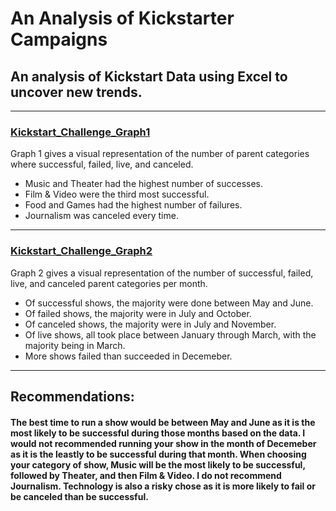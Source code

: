 # An Analysis of Kickstarter Campaigns
## An analysis of Kickstart Data using Excel to uncover new trends. 
---
### [Kickstart_Challenge_Graph1](/Kickstarter-Analysis/Kickstart_Challenge_Graph1.png)
Graph 1 gives a visual representation of the number of parent categories where successful, failed, live, and canceled. 
* Music and Theater had the highest number of successes.
* Film & Video were the third most successful. 
* Food and Games had the highest number of failures. 
* Journalism was canceled every time. 
---
### [Kickstart_Challenge_Graph2](/Kickstarter-Analysis/Kickstart_Challenge_Graph2.png)
Graph 2 gives a visual representation of the number of successful, failed, live, and canceled parent categories per month. 
* Of successful shows, the majority were done between May and June. 
* Of failed shows, the majority were in July and October. 
* Of canceled shows, the majority were in July and November. 
* Of live shows, all took place between January through March, with the majority being in March. 
* More shows failed than succeeded in Decemeber. 
---
## Recommendations:
#### The best time to run a show would be between May and June as it is the most likely to be successful during those months based on the data. I would not recommended running your show in the month of Decemeber as it is the leastly to be successful during that month. When choosing your category of show, Music will be the most likely to be successful, followed by Theater, and then Film & Video. I do not recommend Journalism. Technology is also a risky chose as it is more likely to fail or be canceled than be successful. 
